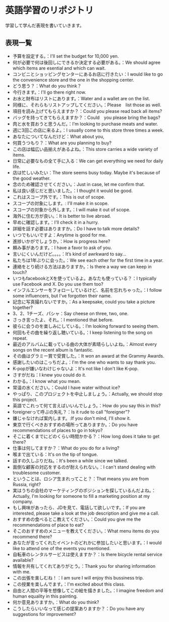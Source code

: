 # 英語学習のリポジトリ
学習して学んだ表現を書いていきます。

## 表現一覧

- 予算を設定する。：I'll set the budget for 10,000 yen.
- 何が必要で何は後回しにできるか決定する必要がある。：We should agree which items are esential and which can wait.
- コンビニとショッピングセンターにあるお店に行きたい：I would like to go the convenience store and the one in the shopping center.
- どう思う？：What do you think？
- 今行きます。：I'll go there right now.
- お水と財布はリストにあります。：Water and a wallet are on the list.
- 同様に、それらもリストアップしてください。：Please　list those as well.
- 項目を読み上げてもらえますか？：Could you please read back all items?
- バッグを持ってきてもらえますか？：Could　you please bring the bags?
- 肉と水を買おうと思うんだ。：I'm looking to purchase meats and water.
- 週に3回この店に来るよ。：I usually come to this store three times a week.
- あなたについてなんだけど：What about you,
- 何買うつもり？：What are you planning to buy?
- この店は幅広い品揃えがあるよね。：This store carries a wide variety of items.
- 日常に必要なもの全て手に入る：We can get everything we need for daily life.
- 店は忙しいみたい：The store seems busy today. Maybe it's because of the good weather.
- 念のため確認させてください。：Just in case, let me confirm that.
- 私は良い感じだと思いました。：I thought it would be good.
- これはスコープ外です。：This is out of scope.
- スコープの対象にします。: I'll make it in scope.
- スコープの対象から外します。：I will make it out of scope.
- 海外に住む方が良い。：It is better to live abroad.
- 早めに確認します。：I'll check it in a hurry.
- 詳細を話す必要はありますか。：Do I have to talk more details?
- いつでもいいですよ：Anytime is good for me.
- 進捗いかがでしょうか。：How is progress here?
- 頼み事があります。：I have a favor to ask of you.
- 言いにくいんだけど。。。。：It’s kind of awrkward to say...
- 私たちは1年ぶりに会った。：We see each other for the first time in a year.
- 連絡をとり続ける方法はありますか。：Is there a way we can keep in touch?
- いつもfacebookとXを使っているよ。あなたも使っている？：I typically use Facebook and X. Do you use them too?
- インフルエンサーをフォローしているけど、名前を忘れちゃった。：I follow some influencers, but I've forgotten their name.
- 記念に写真撮れないですか。：As a keepsake, could you take a picture together?
- 3、2、1チーズ、パシャ：Say cheese on three, two, one.
- さっき言ったよ、それ。：I mentioned that before.
- 彼らに会うのを楽しみにしている。：I’m looking forward to seeing them.
- 何回もその曲を繰り返し聴いている。：I keep listening to the song on repeat.
- 最近のアルバムに載っている曲の大体が素晴らしいよね。：Almost every songs on the recent album is fantastic.
- その曲はグラミー賞で受賞した。：It won an award at the Grammy Awards.
- 感謝したいのはこっちだよ。：I'm the one who wants to say thank you.
- K-popが嫌いなわけじゃないよ：It's not like I don't like K-pop.
- さすがだね：I knew you could do it.
- わかる。：I know what you mean.
- 常温の水ください。：Could I have water without ice?
- やっぱり、このプロジェクトを中止しましょう。：Actually, we should stop this project.
- 英語でこれって何て言えばいいんでしょう。：How do you say this in this?
- foreignerって呼ぶの失礼？：Is it rude to call "foreigner"?
- 嫌じゃなければ案内します。:If you don't mind, I'll show it.
- 東京で行くべきおすすめの場所ってありますか。：Do you have recommendations of places to go in tokyo?
- そこに着くまでにどのくらい時間かかる？：How long does it take to get there?
- 仕事は何してますか？：What do you do for a living?
- 喉まで出ている：It's on the tip of tongue.
- 話すの久しぶりだね。：It's been a while since we talked.
- 面倒な顧客の対応をするのが耐えられない。：I can't stand dealing with troublesome customer.
- ということは、ロシア生まれってこと？：That means you are from Russia, right?
- 実はうちの会社のマーケティングのポジションを探しているんだよね。：Actually, I'm looking for someone to fill a marketing position at my company.
- もし興味があったら、JDを見て、電話して欲しいです。：If you are interested, please take a look at the job description and give me a call.
- おすすめの食べるとこ教えてください。：Could you give me the recommendations of place to eat?
- そこのおすすめのメニューを教えてください。：What menu items do you recommend there?
- あなたが言ってくれたイベントのどれかに参加したいと思います。：I would like to attend one of the events you mentioned.
- 自転車のレンタルサービスは使えますか？：Is there bicycle rental service available?
- 情報を共有してくれてありがとう。：Thank you for sharing information with me.
- この出張を楽しむね！：I am sure I will enjoy this bussiness trip.
- この授業を楽しんでます。：I'm excited about this class.
- 自由と人間の平等を想像してこの絵を描きました。：I imagine freedom and human equality in this painting.
- 何か意見ありますか。：What do you think?
- こうしたらいいなって感じの提案ありますか？：Do you have any suggestions for improvement?
